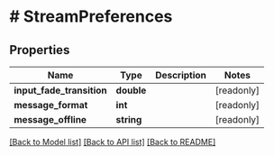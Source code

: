 # # StreamPreferences

## Properties

Name | Type | Description | Notes
------------ | ------------- | ------------- | -------------
**input_fade_transition** | **double** |  | [readonly]
**message_format** | **int** |  | [readonly]
**message_offline** | **string** |  | [readonly]

[[Back to Model list]](../../README.md#models) [[Back to API list]](../../README.md#endpoints) [[Back to README]](../../README.md)
